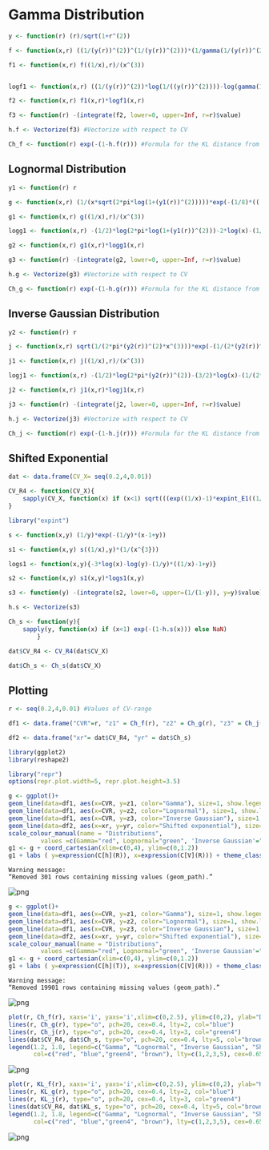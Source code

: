# Gamma Distribution


```R
y <- function(r) (r)/sqrt(1+r^(2))
```


```R
f <- function(x,r) ((1/(y(r))^(2))^(1/(y(r))^(2)))*(1/gamma(1/(y(r))^(2)))*(x^((1/(y(r))^(2))-1))*exp(-x/((y(r))^(2)))
```


```R
f1 <- function(x,r) f((1/x),r)/(x^(3))
```


```R

logf1 <- function(x,r) ((1/(y(r))^(2))*log(1/((y(r))^(2))))-log(gamma(1/(y(r))^(2)))-((1/(y(r))^(2))+2)*log(x)-(1/(((y(r))^(2))*x))
```


```R
f2 <- function(x,r) f1(x,r)*logf1(x,r)
```


```R
f3 <- function(r) -(integrate(f2, lower=0, upper=Inf, r=r)$value)
```


```R
h.f <- Vectorize(f3) #Vectorize with respect to CV
```


```R
Ch_f <- function(r) exp(-(1-h.f(r))) #Formula for the KL distance from the exponential distribution with mean =1 
```

## Lognormal Distribution


```R
y1 <- function(r) r
```


```R
g <- function(x,r) (1/(x*sqrt(2*pi*log(1+(y1(r))^(2)))))*exp(-(1/8)*(((log(1+(y1(r))^(2)))+2*log(x))^(2))/log(1+(y1(r))^(2)))
```


```R
g1 <- function(x,r) g((1/x),r)/(x^(3))
```


```R
logg1 <- function(x,r) -(1/2)*log(2*pi*log(1+(y1(r))^(2)))-2*log(x)-(1/8)*(((log(1+(y1(r))^(2))-2*log(x))^(2))/log(1+(y1(r))^(2)))
```


```R
g2 <- function(x,r) g1(x,r)*logg1(x,r)
```


```R
g3 <- function(r) -(integrate(g2, lower=0, upper=Inf, r=r)$value)
```


```R
h.g <- Vectorize(g3) #Vectorize with respect to CV
```


```R
Ch_g <- function(r) exp(-(1-h.g(r))) #Formula for the KL distance from the exponential distribution with mean =1 
```

## Inverse Gaussian Distribution


```R
y2 <- function(r) r
```


```R
j <- function(x,r) sqrt(1/(2*pi*(y2(r))^(2)*x^(3)))*exp(-(1/(2*(y2(r))^(2)))*(((x-1)^(2))/x))
```


```R
j1 <- function(x,r) j((1/x),r)/(x^(3))
```


```R
logj1 <- function(x,r) -(1/2)*log(2*pi*(y2(r))^(2))-(3/2)*log(x)-(1/(2*(y2(r))^(2)))*(((1-x)^(2))/x)
```


```R
j2 <- function(x,r) j1(x,r)*logj1(x,r)
```


```R
j3 <- function(r) -(integrate(j2, lower=0, upper=Inf, r=r)$value)
```


```R
h.j <- Vectorize(j3) #Vectorize with respect to CV
```


```R
Ch_j <- function(r) exp(-(1-h.j(r))) #Formula for the KL distance from the exponential distribution with mean =1 
```

## Shifted Exponential 


```R
dat <- data.frame(CV_X= seq(0.2,4,0.01))
```


```R
CV_R4 <- function(CV_X){
    sapply(CV_X, function(x) if (x<1) sqrt(((exp((1/x)-1)*expint_E1((1/x)-1, scale = FALSE))/x)-1) else NaN)
}
```


```R
library("expint")
```


```R
s <- function(x,y) (1/y)*exp(-(1/y)*(x-1+y))
```


```R
s1 <- function(x,y) s((1/x),y)*(1/(x^{3}))
```


```R
logs1 <- function(x,y){-3*log(x)-log(y)-(1/y)*((1/x)-1+y)}
```


```R
s2 <- function(x,y) s1(x,y)*logs1(x,y)
```


```R
s3 <- function(y) -(integrate(s2, lower=0, upper=(1/(1-y)), y=y)$value)
```


```R
h.s <- Vectorize(s3) 
```


```R
Ch_s <- function(y){
    sapply(y, function(x) if (x<1) exp(-(1-h.s(x))) else NaN)
        }
```


```R
dat$CV_R4 <- CV_R4(dat$CV_X)
```


```R
dat$Ch_s <- Ch_s(dat$CV_X)
```

## Plotting


```R
r <- seq(0.2,4,0.01) #Values of CV-range
```


```R
df1 <- data.frame("CVR"=r, "z1" = Ch_f(r), "z2" = Ch_g(r), "z3" = Ch_j(r))
```


```R
df2 <- data.frame("xr"= dat$CV_R4, "yr" = dat$Ch_s)
```


```R
library(ggplot2)
library(reshape2)
```


```R
library("repr")
options(repr.plot.width=5, repr.plot.height=3.5)
```


```R
g <- ggplot()+
geom_line(data=df1, aes(x=CVR, y=z1, color="Gamma"), size=1, show.legend = TRUE)+
geom_line(data=df1, aes(x=CVR, y=z2, color="Lognormal"), size=1, show.legend = TRUE)+
geom_line(data=df1, aes(x=CVR, y=z3, color="Inverse Gaussian"), size=1, linetype="dashed", show.legend = TRUE)+
geom_line(data=df2, aes(x=xr, y=yr, color="Shifted exponential"), size=1, show.legend = TRUE) + 
scale_colour_manual(name = "Distributions", 
         values =c(Gamma="red", Lognormal="green", 'Inverse Gaussian'="blue", 'Shifted exponential'="violet"))
g1 <- g + coord_cartesian(xlim=c(0,4), ylim=c(0,1.2))
g1 + labs ( y=expression(C[h](R)), x=expression(C[V](R))) + theme_classic()

```

    Warning message:
    “Removed 301 rows containing missing values (geom_path).”


![png](output_46_1.png)



```R
g <- ggplot()+
geom_line(data=df1, aes(x=CVR, y=z1, color="Gamma"), size=1, show.legend = TRUE)+
geom_line(data=df1, aes(x=CVR, y=z2, color="Lognormal"), size=1, show.legend = TRUE)+
geom_line(data=df1, aes(x=CVR, y=z3, color="Inverse Gaussian"), size=1, linetype="dashed", show.legend = TRUE)+
geom_line(data=df2, aes(x=xr, y=yr, color="Shifted exponential"), size=1, show.legend = TRUE) + 
scale_colour_manual(name = "Distributions", 
         values =c(Gamma="red", Lognormal="green", 'Inverse Gaussian'="blue", 'Shifted exponential'="violet"))
g1 <- g + coord_cartesian(xlim=c(0,4), ylim=c(0,1.2))
g1 + labs ( y=expression(C[h](T)), x=expression(C[V](R))) + theme_classic()

```

    Warning message:
    “Removed 19901 rows containing missing values (geom_path).”


![png](output_47_1.png)



```R
plot(r, Ch_f(r), xaxs='i', yaxs='i',xlim=c(0,2.5), ylim=c(0,2), ylab="Dispersion Measure (Instantaneous rate)", xlab="CV(R)", type="o", pch=20, cex=0.4, col="red")
lines(r, Ch_g(r), type="o", pch=20, cex=0.4, lty=2, col="blue")
lines(r, Ch_j(r), type="o", pch=20, cex=0.4, lty=3, col="green4")
lines(dat$CV_R4, dat$Ch_s, type="o", pch=20, cex=0.4, lty=5, col="brown")
legend(1.2, 1.8, legend=c("Gamma", "Lognormal", "Inverse Gaussian", "Shifted Exp."),
       col=c("red", "blue","green4", "brown"), lty=c(1,2,3,5), cex=0.65)
```


![png](output_48_0.png)



```R
plot(r, KL_f(r), xaxs='i', yaxs='i',xlim=c(0,2.5), ylim=c(0,2), ylab="KL distance", xlab="CV (AIFR)", type="o", pch=20, cex=0.4, col="red")
lines(r, KL_g(r), type="o", pch=20, cex=0.4, lty=2, col="blue")
lines(r, KL_j(r), type="o", pch=20, cex=0.4, lty=3, col="green4")
lines(dat$CV_R4, dat$KL_s, type="o", pch=20, cex=0.4, lty=5, col="brown")
legend(1.2, 1.8, legend=c("Gamma", "Lognormal", "Inverse Gaussian", "Shifted Exp."),
       col=c("red", "blue","green4", "brown"), lty=c(1,2,3,5), cex=0.65)
```


![png](output_49_0.png)

